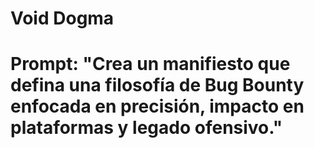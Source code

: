 # Void Dogma
# Prompt: "Crea un manifiesto que defina una filosofía de Bug Bounty enfocada en precisión, impacto en plataformas y legado ofensivo."
